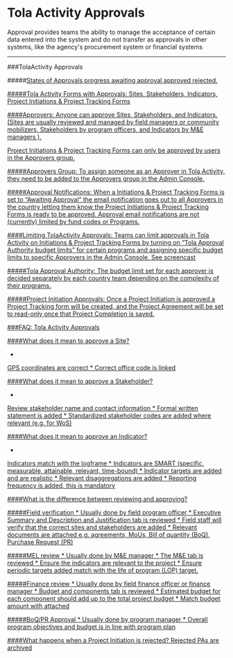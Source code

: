# Tola Activity Approvals


Approval provides teams the ability to manage the acceptance of certain data entered into the system and do not transfer as approvals in other systems, like the agency's procurement system or financial systems 


---



###TolaActivity Approvals

#####<u>States of Approvals
progress
awaiting approval
approved 
rejected. 

#####<u>Tola Activity Forms with Approvals: 
Sites, Stakeholders, Indicators, Project Initiations & Project Tracking Forms

####Approvers:
Anyone can approve Sites, Stakeholders, and Indicators. (Sites are usually reviewed and managed by field managers or community mobilizers, Stakeholders by program officers, and Indicators by M&E managers ). 

Project Initiations & Project Tracking Forms can only be approved by users in the Approvers group. 

#####<u>Approvers Group:
To assign someone as an Approver in Tola Activity, they need to be added to the Approvers group in the Admin Console. 

#####<u>Approval Notifications:
When a Initiations & Project Tracking Forms is set to “Awaiting Approval” the email notification goes out to all Approvers in the country letting them know the Project Initiations & Project Tracking Forms is ready to be approved. Approval email notifications are not (currently) limited by fund codes or Programs.

####Limiting TolaActivity Approvals:
Teams can limit approvals in Tola Activity on Initiations & Project Tracking Forms by turning on “Tola Approval Authority budget limits” for certain programs and assigning specific budget limits to specific Approvers in the Admin Console. See screencast

#####<u>Tola Approval Authority:
The budget limit set for each approver is decided separately by each country team depending on the complexity of their programs. 

#####<u>Project Initiation Approvals:
Once a Project Initiation is approved a Project Tracking form will be created, and the Project Agreement will be set to read-only once that Project Completion is saved. 



###FAQ: Tola Activity Approvals


####What does it mean to approve a Site?

* 
GPS coordinates are correct
* 
Correct office code is linked

####What does it mean to approve a Stakeholder?

* 
Review stakeholder name and contact information
* 
Formal written statement is added
* 
Standardized stakeholder codes are added where relevant (e.g. for WoS)

####What does it mean to approve an Indicator? 

* 
Indicators match with the logframe
* 
Indicators are SMART (specific, measurable, attainable, relevant, time-bound)
* 
Indicator targets are added and are realistic
* 
Relevant disaggregations are added
* 
Reporting frequency is added, this is mandatory

####What is the difference between reviewing and approving?

#####Field verification 
* 
Usually done by field program officer
* 
Executive Summary and Description and  Justification tab is reviewed
* 
Field staff will verify that the correct sites and stakeholders are added
* 
Relevant documents are attached e.g. agreements, MoUs, Bill of quantity (BoQ), Purchase Request (PR)

#####MEL review
* 
Usually done by M&E manager
* 
The M&E tab is reviewed
* 
Ensure the indicators are relevant to the project
* 
Ensure periodic targets added match with the life of program (LOP) target.

#####Finance review
* 
Usually done by field finance officer or finance manager
* 
Budget and components tab is reviewed
* 
Estimated budget for each component should add up to the total project budget
* 
Match budget amount with attached 

#####BoQ/PR Approval
* 
Usually done by program manager
* 
Overall program objectives and budget is in line with program plan

####What happens when a Project Initiation is rejected? 
Rejected PAs are archived